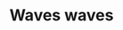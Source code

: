 ---
title: Waves waves
categories:
tags:
icon: waves-waves
svg: '<svg xmlns="http://www.w3.org/2000/svg" width="24" height="24" fill="none" viewBox="0 0 24 24" stroke-width="1.5" stroke-linecap="round" stroke-linejoin="round" stroke="currentColor"><path d="M9 13.5v-3m3 4.5V9m3 4.5v-3M9.592 3.2c.612-.521.918-.782 1.238-.935.74-.353 1.6-.353 2.34 0 .32.153.626.414 1.238.935.243.208.365.312.495.399.298.2.633.338.985.408.153.03.313.043.632.068.801.064 1.202.096 1.536.214a2.713 2.713 0 0 1 1.655 1.655c.118.334.15.735.214 1.536.025.319.038.479.068.632.07.352.209.687.408.985.087.13.191.252.399.495.521.612.782.918.935 1.238.353.74.353 1.6 0 2.34-.153.32-.414.626-.935 1.238a5.574 5.574 0 0 0-.399.495c-.2.298-.338.633-.408.985-.03.153-.043.313-.068.632-.064.801-.096 1.202-.214 1.536a2.713 2.713 0 0 1-1.655 1.655c-.334.118-.735.15-1.536.214a5.721 5.721 0 0 0-.632.068c-.352.07-.687.209-.985.408-.13.087-.252.191-.495.399-.612.521-.918.782-1.238.935-.74.353-1.6.353-2.34 0-.32-.153-.626-.414-1.238-.935a5.574 5.574 0 0 0-.495-.399 2.713 2.713 0 0 0-.985-.408 5.72 5.72 0 0 0-.632-.068c-.801-.064-1.202-.096-1.536-.214a2.713 2.713 0 0 1-1.655-1.655c-.118-.334-.15-.735-.214-1.536a5.707 5.707 0 0 0-.068-.632 2.713 2.713 0 0 0-.408-.985 5.73 5.73 0 0 0-.399-.495c-.521-.612-.782-.918-.935-1.238a2.713 2.713 0 0 1 0-2.34c.153-.32.414-.626.935-1.238.208-.243.312-.365.399-.495.2-.298.338-.633.408-.985.03-.153.043-.313.068-.632.064-.801.096-1.202.214-1.536a2.713 2.713 0 0 1 1.655-1.655c.334-.118.735-.15 1.536-.214.319-.025.479-.038.632-.068.352-.07.687-.208.985-.408.13-.087.252-.191.495-.399Z"/></svg>'
---